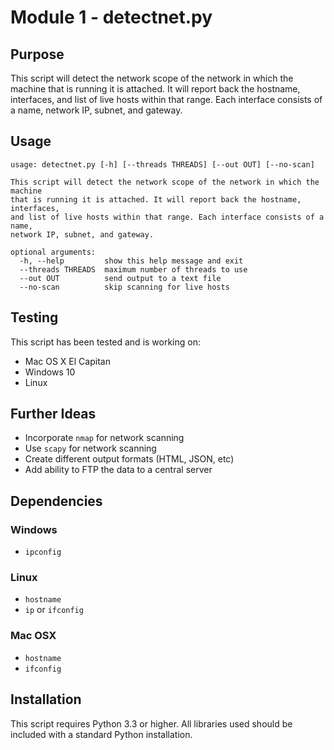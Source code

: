 # Module 1 - detectnet.py

## Purpose
This script will detect the network scope of the network in which the machine that is running it is attached.  It will report back the hostname, interfaces, and list of live hosts within that range.  Each interface consists of a name, network IP, subnet, and gateway.


## Usage
```
usage: detectnet.py [-h] [--threads THREADS] [--out OUT] [--no-scan]

This script will detect the network scope of the network in which the machine
that is running it is attached. It will report back the hostname, interfaces,
and list of live hosts within that range. Each interface consists of a name,
network IP, subnet, and gateway.

optional arguments:
  -h, --help         show this help message and exit
  --threads THREADS  maximum number of threads to use
  --out OUT          send output to a text file
  --no-scan          skip scanning for live hosts
```

## Testing
This script has been tested and is working on:
- Mac OS X El Capitan
- Windows 10
- Linux

## Further Ideas
- Incorporate `nmap` for network scanning
- Use `scapy` for network scanning
- Create different output formats (HTML, JSON, etc)
- Add ability to FTP the data to a central server


## Dependencies

### Windows
- `ipconfig`

### Linux
- `hostname`
- `ip` or `ifconfig`

### Mac OSX
- `hostname`
- `ifconfig`

## Installation
This script requires Python 3.3 or higher.  All libraries used should be included with a standard Python installation.
